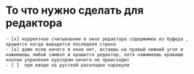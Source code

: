 # То что нужно сделать для редактора

 	- [x] корректное считываение в окно редактора содержимое из буфера , крашится когда выводится последняя строка
 	- [x] даже если ничего в окне нет, встаешь на правый нижний угол и нажимаешь любой символ и крашится редактор, хотя нажимаешь кравиши кнопки упраления курсором ничего не происходит
 	- [ ]  при вводе на русской раскладке каракули 
